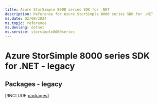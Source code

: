 ```yaml
---
title: Azure StorSimple 8000 series SDK for .NET
description: Reference for Azure StorSimple 8000 series SDK for .NET
ms.date: 02/09/2024
ms.topic: reference
ms.devlang: dotnet
ms.service: storsimple8000series
---
```

# Azure StorSimple 8000 series SDK for .NET - legacy
## Packages - legacy
[!INCLUDE [packages](storsimple-8000-series-index.md)]